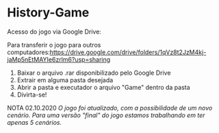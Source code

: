 # History-Game

Acesso do jogo via Google Drive:

Para transferir o jogo para outros computadores:https://drive.google.com/drive/folders/1qVz8t2JzM4kj-jaMp5nEtMAYIe6zrlm6?usp=sharing

1. Baixar o arquivo .rar disponibilizado pelo Google Drive
2. Extrair em alguma pasta desejada
3. Abrir a pasta e executador o arquivo "Game" dentro da pasta
4. Divirta-se!

NOTA 02.10.2020 
*O jogo foi atualizado, com a possibilidade de um novo cenário.*
*Para uma versão "final" do jogo estamos trabalhando em ter apenas 5 cenários.*
